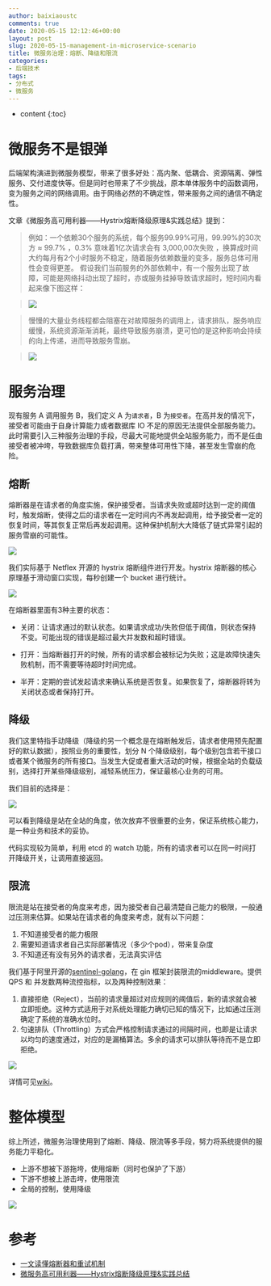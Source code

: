 ```yaml
---
author: baixiaoustc
comments: true
date: 2020-05-15 12:12:46+00:00
layout: post
slug: 2020-05-15-management-in-microservice-scenario
title: 微服务治理：熔断、降级和限流
categories:
- 后端技术
tags:
- 分布式 
- 微服务
---
```


* content 
{:toc}

# 微服务不是银弹

后端架构演进到微服务模型，带来了很多好处：高内聚、低耦合、资源隔离、弹性服务、交付进度快等。但是同时也带来了不少挑战，原本单体服务中的函数调用，变为服务之间的网络调用。由于网络必然的不确定性，带来服务之间的通信不确定性。

文章《微服务高可用利器——Hystrix熔断降级原理&实践总结》提到：

>例如：一个依赖30个服务的系统，每个服务99.99%可用，99.99%的30次方 ≈ 99.7% ，0.3% 意味着1亿次请求会有 3,000,00次失败 ，换算成时间大约每月有2个小时服务不稳定，随着服务依赖数量的变多，服务总体可用性会变得更差。
假设我们当前服务的外部依赖中，有一个服务出现了故障，可能是网络抖动出现了超时，亦或服务挂掉导致请求超时，短时间内看起来像下图这样：

>![](http://image99.renyit.com/image/2020-06-15-4.png)

>慢慢的大量业务线程都会阻塞在对故障服务的调用上，请求排队，服务响应缓慢，系统资源渐渐消耗，最终导致服务崩溃，更可怕的是这种影响会持续的向上传递，进而导致服务雪崩。

>![](http://image99.renyit.com/image/2020-06-15-5.png)


# 服务治理

现有服务 A 调用服务 B，我们定义 A 为`请求者`，B 为`接受者`。在高并发的情况下，接受者可能由于自身计算能力或者数据库 IO 不足的原因无法提供全部服务能力。此时需要引入三种服务治理的手段，尽最大可能地提供全站服务能力，而不是任由接受者被冲垮，导致数据库负载打满，带来整体可用性下降，甚至发生雪崩的危险。

## 熔断

熔断器是在请求者的角度实施，保护接受者。当请求失败或超时达到一定的阈值时，触发熔断，使得之后的请求者在一定时间内不再发起调用，给予接受者一定的恢复时间，等其恢复正常后再发起调用。这种保护机制大大降低了链式异常引起的服务雪崩的可能性。

![](http://image99.renyit.com/image/2020-06-15-2.png)

我们实际基于 Netflex 开源的 hystrix 熔断组件进行开发。hystrix 熔断器的核心原理基于滑动窗口实现，每秒创建一个 bucket 进行统计。

![](http://image99.renyit.com/image/2020-06-15-3.png)

在熔断器里面有3种主要的状态：

* 关闭：让请求通过的默认状态。如果请求成功/失败但低于阈值，则状态保持不变。可能出现的错误是超过最大并发数和超时错误。

* 打开：当熔断器打开的时候，所有的请求都会被标记为失败；这是故障快速失败机制，而不需要等待超时时间完成。

* 半开：定期的尝试发起请求来确认系统是否恢复。如果恢复了，熔断器将转为关闭状态或者保持打开。


## 降级

我们这里特指手动降级（降级的另一个概念是在熔断触发后，请求者使用预先配置好的默认数据），按照业务的重要性，划分 N 个降级级别，每个级别包含若干接口或者某个微服务的所有接口。当发生大促或者重大活动的时候，根据全站的负载级别，选择打开某些降级级别，减轻系统压力，保证最核心业务的可用。

我们目前的选择是：

![](http://image99.renyit.com/image/文章画图.009.jpeg)


可以看到降级是站在全站的角度，依次放弃不很重要的业务，保证系统核心能力，是一种业务和技术的妥协。

代码实现较为简单，利用 etcd 的 watch 功能，所有的请求者可以在同一时间打开降级开关，让调用直接返回。

## 限流

限流是站在接受者的角度来考虑，因为接受者自己最清楚自己能力的极限，一般通过压测来估算。如果站在请求者的角度来考虑，就有以下问题：

1. 不知道接受者的能力极限
2. 需要知道请求者自己实际部署情况（多少个pod），带来复杂度
3. 不知道还有没有另外的请求者，无法真实评估

我们基于阿里开源的[sentinel-golang](https://github.com/alibaba/sentinel-golang)，在 gin 框架封装限流的middleware。提供 QPS 和 并发数两种流控指标，以及两种控制效果：

1. 直接拒绝（Reject），当前的请求量超过对应规则的阈值后，新的请求就会被立即拒绝。这种方式适用于对系统处理能力确切已知的情况下，比如通过压测确定了系统的准确水位时。
2. 匀速排队（Throttling）方式会严格控制请求通过的间隔时间，也即是让请求以均匀的速度通过，对应的是漏桶算法。多余的请求可以排队等待而不是立即拒绝。

![](https://github.com/alibaba/Sentinel/wiki/image/uniform-speed-queue.png)

详情可见[wiki](https://github.com/alibaba/sentinel-golang/wiki/%E6%B5%81%E9%87%8F%E6%8E%A7%E5%88%B6)。

[](http://image99.renyit.com/image/2020-06-15-1.png)

# 整体模型

综上所述，微服务治理使用到了熔断、降级、限流等多手段，努力将系统提供的服务能力平稳化。

* 上游不想被下游拖垮，使用熔断（同时也保护了下游）
* 下游不想被上游击垮，使用限流
* 全局的控制，使用降级

![](http://image99.renyit.com/image/文章画图.010.jpeg)

# 参考

* [一文读懂熔断器和重试机制](https://mp.weixin.qq.com/s/C6gBmwgYGAN7gsF40-JBgQ)
* [微服务高可用利器——Hystrix熔断降级原理&实践总结](https://juejin.im/post/5ddb9af4f265da7e1e7da671)
